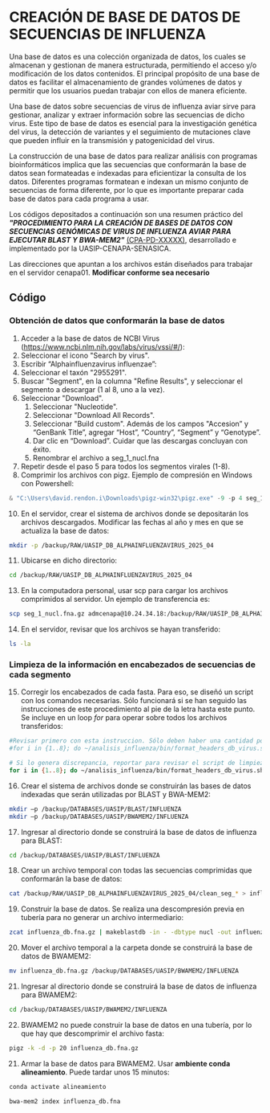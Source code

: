 # CREACIÓN DE BASE DE DATOS DE SECUENCIAS DE INFLUENZA

Una base de datos es una colección organizada de datos, los cuales se almacenan y gestionan de manera estructurada, permitiendo el acceso y/o modificación de los datos contenidos. El principal propósito de una base de datos es facilitar el almacenamiento de grandes volúmenes de datos y permitir que los usuarios puedan trabajar con ellos de manera eficiente.

Una base de datos sobre secuencias de virus de influenza aviar sirve para gestionar, analizar y extraer información sobre las secuencias de dicho virus. Este tipo de base de datos es esencial para la investigación genética del virus, la detección de variantes y el seguimiento de mutaciones clave que pueden influir en la transmisión y patogenicidad del virus.

La construcción de una base de datos para realizar análisis con programas bioinformáticos implica que las secuencias que conformarán la base de datos sean formateadas e indexadas para eficientizar la consulta de los datos. Diferentes programas formatean e indexan un mismo conjunto de secuencias de forma diferente, por lo que es importante preparar cada base de datos para cada programa a usar.

Los códigos depositados a continuación son una resumen práctico del ***"PROCEDIMIENTO PARA LA CREACIÓN DE BASES DE DATOS CON SECUENCIAS GENÓMICAS DE VIRUS DE INFLUENZA AVIAR PARA EJECUTAR BLAST Y BWA-MEM2"*** <ins>(CPA-PD-XXXXX)</ins>, desarrollado e implementado por la UASIP-CENAPA-SENASICA.

Las direcciones que apuntan a los archivos están diseñados para trabajar en el servidor cenapa01. **Modificar conforme sea necesario**

## Código

### Obtención de datos que conformarán la base de datos

1.	Acceder a la base de datos de NCBI Virus (https://www.ncbi.nlm.nih.gov/labs/virus/vssi/#/):
2.	Seleccionar el icono "Search by virus".
3.	Escribir “Alphainfluenzavirus influenzae”:
4.	Seleccionar el taxón "2955291". 
5.	Buscar "Segment", en la columna "Refine Results", y seleccionar el segmento a descargar (1 al 8, uno a la vez). 
6.	Seleccionar "Download".
    1. Seleccionar "Nucleotide".
    2.	Seleccionar "Download All Records".
    3.	Seleccionar "Build custom". Además de los campos "Accesion” y “GenBank Title”, agregar “Host”, “Country”, “Segment” y “Genotype”.
    4.	Dar clic en “Download”. Cuidar que las descargas concluyan con éxito.
    5.	Renombrar el archivo a seg_1_nucl.fna
7.	Repetir desde el paso 5 para todos los segmentos virales (1-8). 
8.	Comprimir los archivos con pigz. Ejemplo de compresión en Windows con Powershell:
```powershell
& "C:\Users\david.rendon.i\Downloads\pigz-win32\pigz.exe" -9 -p 4 seg_1_nucl.fna
```

10.	En el servidor, crear el sistema de archivos donde se depositarán los archivos descargados. Modificar las fechas al año y mes en que se actualiza la base de datos:
```bash
mkdir -p /backup/RAW/UASIP_DB_ALPHAINFLUENZAVIRUS_2025_04
```

11.	Ubicarse en dicho directorio:
```bash
cd /backup/RAW/UASIP_DB_ALPHAINFLUENZAVIRUS_2025_04
```

13.	En la computadora personal, usar scp para cargar los archivos comprimidos al servidor. Un ejemplo de transferencia es:
```bash
scp seg_1_nucl.fna.gz admcenapa@10.24.34.18:/backup/RAW/UASIP_DB_ALPHAINFLUENZAVIRUS_2025_04
```
14. En el servidor, revisar que los archivos se hayan transferido:
```bash
ls -la
```

### Limpieza de la información en encabezados de secuencias de cada segmento

15.	Corregir los encabezados de cada fasta. Para eso, se diseñó un script con los comandos necesarias. Sólo funcionará si se han seguido las instrucciones de este procedimiento al pie de la letra hasta este punto. Se incluye en un loop *for* para operar sobre todos los archivos transferidos:
```bash
#Revisar primero con esta instruccion. Sólo deben haber una cantidad por archivo fasta de segmento procesado.
#for i in {1..8}; do ~/analisis_influenza/bin/format_headers_db_virus.sh seg_"$i"_nucl.fasta.gz | grep ">" | cut -f1 -d"|" | sort | uniq -c; done

# Si lo genera discrepancia, reportar para revisar el script de limpieza. Posteriormente:
for i in {1..8}; do ~/analisis_influenza/bin/format_headers_db_virus.sh seg_"$i"_nucl.fasta.gz | pigz -9 -p20 -c >clean_seg_"$i"_nucl.fna.gz; done
```

16.	Crear el sistema de archivos donde se construirán las bases de datos indexadas que serán utilizadas por BLAST y BWA-MEM2:
```bash
mkdir –p /backup/DATABASES/UASIP/BLAST/INFLUENZA
mkdir –p /backup/DATABASES/UASIP/BWAMEM2/INFLUENZA
```

17.	Ingresar al directorio donde se construirá  la base de datos de influenza para BLAST:
```bash
cd /backup/DATABASES/UASIP/BLAST/INFLUENZA
```

18.	Crear un archivo temporal con todas las secuencias comprimidas que conformarán la base de datos:
```bash
cat /backup/RAW/UASIP_DB_ALPHAINFLUENZAVIRUS_2025_04/clean_seg_* > influenza_db.fna.gz
```

19.	Construir la base de datos. Se realiza una descompresión previa en tubería para no generar un archivo intermediario:
```bash
zcat influenza_db.fna.gz | makeblastdb -in - -dbtype nucl -out influenza_db -title influenza_db
```

20.	Mover el archivo temporal a la carpeta donde se construirá la base de datos de BWAMEM2:
```bash
mv influenza_db.fna.gz /backup/DATABASES/UASIP/BWAMEM2/INFLUENZA
```

21.	Ingresar al directorio donde se construirá la base de datos de influenza para BWAMEM2:
```bash
cd /backup/DATABASES/UASIP/BWAMEM2/INFLUENZA
```

22.	BWAMEM2 no puede construir la base de datos en una tubería, por lo que hay que descomprimir el archivo fasta:
```bash
pigz -k -d -p 20 influenza_db.fna.gz
```

21.	Armar la base de datos para BWAMEM2. Usar **ambiente conda alineamiento**. Puede tardar unos 15 minutos:
```bash
conda activate alineamiento

bwa-mem2 index influenza_db.fna
```

